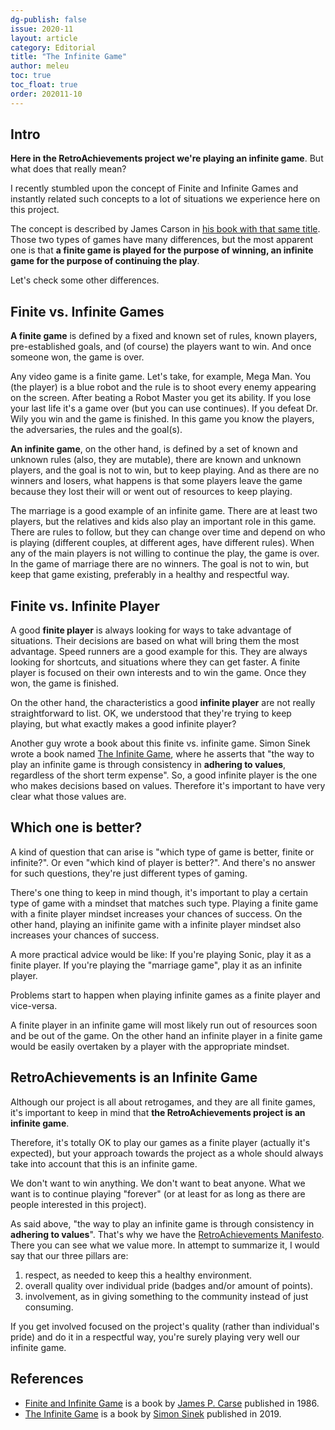 ```yaml
---
dg-publish: false
issue: 2020-11
layout: article
category: Editorial
title: "The Infinite Game"
author: meleu
toc: true
toc_float: true
order: 202011-10
---
```


## Intro

**Here in the RetroAchievements project we're playing an infinite game**. But what
does that really mean?

I recently stumbled upon the concept of Finite and Infinite Games and instantly
related such concepts to a lot of situations we experience here on this project.

The concept is described by James Carson in [his book with that same title](https://en.wikipedia.org/wiki/Finite_and_Infinite_Games). Those two types of games have many differences, but the most apparent one is that
**a finite game is played for the purpose of winning, an infinite game for the purpose of continuing the play**.

Let's check some other differences.

## Finite vs. Infinite Games

**A finite game** is defined by a fixed and known set of rules, known players,
pre-established goals, and (of course) the players want to win. And once someone won,
the game is over.

Any video game
is a finite game. Let's take, for example, Mega Man.
You (the player) is a blue robot and the rule is to shoot every enemy appearing on
the screen. After beating a Robot Master you get its ability. If you lose your last
life it's a game over (but you can use continues). If you defeat Dr. Wily you win 
and the game is finished. In this game you know the players, the adversaries, the rules and the goal(s).

**An infinite game**, on the other hand, is defined by a set of known and unknown
rules (also, they are mutable), there are known and unknown players, and the goal
is not to win, but to keep playing. And as there are no winners and losers, what happens
is that some players leave the game because they lost their will or went out of
resources to keep playing.

The marriage is a good example of an infinite game.
There are at least two players, but the relatives and kids also play an important
role in this game. There are rules to follow, but they can change over time and depend
on who is playing (different couples, at different ages, have different rules). When any
of the main players is not willing
to continue the play, the game is over. In the game of marriage
there are no winners. The goal is not to win, but keep that game existing, preferably
in a healthy and respectful way.


## Finite vs. Infinite Player

A good **finite player** is always looking for ways to take advantage of situations.
Their decisions are based on what will bring them the most advantage. Speed runners
are a good example for this. They are always looking for shortcuts, and 
situations where they can get faster. A finite player is
focused on their own interests and to win the game. Once they won, the game is finished.

On the other hand, the characteristics a good **infinite player** are not really straightforward
to list. OK, we understood that they're trying to keep playing, but what 
exactly makes a good infinite player?

Another guy wrote a book about this finite vs. infinite game. Simon Sinek wrote a
book named [The Infinite Game](https://en.wikipedia.org/wiki/The_Infinite_Game), where he asserts that "the way to play an
infinite game is through consistency in **adhering to values**, regardless of the
short term expense". So, a good infinite player is the one who makes decisions
based on values. Therefore it's important to have very clear what those values are.

## Which one is better?

A kind of question that can arise is "which type of game is better, finite or infinite?". Or even "which kind of player is better?". And there's no answer for such questions, they're just different types of gaming.

There's one thing to keep in mind though, it's important to play a certain type of game with a mindset that matches such type. Playing a finite game with a finite player mindset increases your chances of success. On the other hand, playing an inifinite game with a infinite player mindset also increases your chances of success.

A more practical advice would be like: If you're playing Sonic, play it as a finite player. If you're playing the "marriage game", play it as an infinite player.

Problems start to happen when playing infinite games as a finite player and vice-versa.

A finite player in an infinite game will most likely run out of resources soon and be out of the game.
On the other hand an infinite player in a finite game would be easily overtaken by a player with the appropriate mindset.


## RetroAchievements is an Infinite Game

Although our project is all about retrogames, and they are all finite games, it's important to keep in mind that **the RetroAchievements project is an infinite game**.

Therefore, it's totally OK to play our games as a finite player (actually it's expected),
but your approach towards the project as a whole should always take into account that this is an infinite game.

We don't want to win anything. We don't want to beat anyone.
What we want is to continue playing "forever" (or at least for as long
as there are people interested in this project).

As said above, "the way to play an infinite game is through consistency in **adhering to values**".
That's why we have the [RetroAchievements Manifesto](https://docs.retroachievements.org/RetroAchievements-Manifesto/). There you can see what we value more. In attempt to summarize
it, I would say that our three pillars are:

1. respect, as needed to keep this a healthy environment.
2. overall quality over individual pride (badges and/or amount of points).
3. involvement, as in giving something to the community instead of just consuming.

If you get involved focused on the project's quality (rather than individual's
pride) and do it in a respectful way, you're surely playing very well our infinite game.


## References

- [Finite and Infinite Game](https://en.wikipedia.org/wiki/Finite_and_Infinite_Games) is a book by [James P. Carse](https://en.wikipedia.org/wiki/James_P._Carse) published in 1986.
- [The Infinite Game](https://en.wikipedia.org/wiki/The_Infinite_Game) is a book by [Simon Sinek](https://en.wikipedia.org/wiki/Simon_Sinek) published in 2019.
